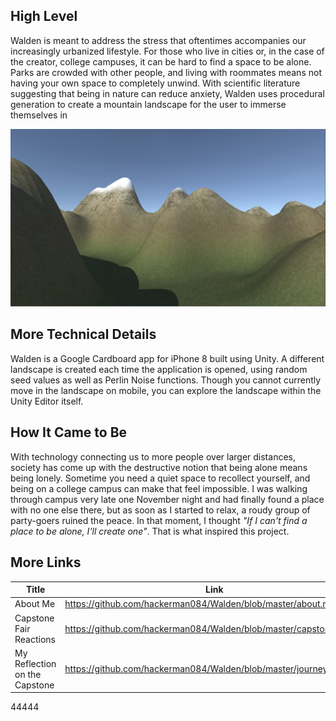 ## High Level
Walden is meant to address the stress that oftentimes accompanies our increasingly urbanized lifestyle. For those who live in cities or, in the case of the creator, college campuses, it can be hard to find a space to be alone. Parks are crowded with other people, and living with roommates means not having your own space to completely unwind. With scientific literature suggesting that being in nature can reduce anxiety, Walden uses procedural generation to create a mountain landscape for the user to immerse themselves in 

![Image of Walden](/assets/Walden.png)

## More Technical Details
Walden is a Google Cardboard app for iPhone 8 built using Unity. A different landscape is created each time the application is opened, using random seed values as well as Perlin Noise functions. Though you cannot currently move in the landscape on mobile, you can explore the landscape within the Unity Editor itself. 

## How It Came to Be
With technology connecting us to more people over larger distances, society has come up with the destructive notion that being alone means being lonely. Sometime you need a quiet space to recollect yourself, and being on a college campus can make that feel impossible. I was walking through campus very late one November night and had finally found a place with no one else there, but as soon as I started to relax, a roudy group of party-goers ruined the peace. In that moment, I thought *"If I can't find a place to be alone, I'll create one"*. That is what inspired this project.

## More Links
Title | Link
------------ |------------
About Me | https://github.com/hackerman084/Walden/blob/master/about.md
Capstone Fair Reactions | https://github.com/hackerman084/Walden/blob/master/capstonefair.md
My Reflection on the Capstone | https://github.com/hackerman084/Walden/blob/master/journey.md

44444
